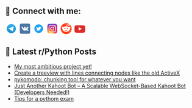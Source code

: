 ## 🔎 Connect with me:
[<img src="https://github.com/bullbesh/bullbesh/blob/main/images/Telegram.png" width="32" height="32" />](https://t.me/bullbesh)
[<img src="https://github.com/bullbesh/bullbesh/blob/main/images/VK.png" width="32" height="32" />](https://vk.com/bullbesh)
[<img src="https://github.com/bullbesh/bullbesh/blob/main/images/Twitter.png" width="32" height="32" />](https://twitter.com/bullbesh1)
[<img src="https://github.com/bullbesh/bullbesh/blob/main/images/Instagram.png" width="32" height="32" />](https://www.instagram.com/bullbesh)
[<img src="https://github.com/bullbesh/bullbesh/blob/main/images/Reddit.png" width="32" height="32" />](https://www.reddit.com/user/bullbesh)
[<img src="https://github.com/bullbesh/bullbesh/blob/main/images/YouTube.png" width="32" height="32" />](https://www.youtube.com/channel/UCtfjRs6uzgq5mfm8S06WTcg)

## 📕 Latest r/Python Posts
<!-- BLOG-POST-LIST:START -->
- [My most ambitious project yet!](https://www.reddit.com/r/Python/comments/1jpkhkv/my_most_ambitious_project_yet/)
- [Create a treeview with lines connecting nodes like the old ActiveX](https://www.reddit.com/r/Python/comments/1jpj0xj/create_a_treeview_with_lines_connecting_nodes/)
- [pykomodo: chunking tool for whatever you want](https://www.reddit.com/r/Python/comments/1jpfwez/pykomodo_chunking_tool_for_whatever_you_want/)
- [Just Another Kahoot Bot – A Scalable WebSocket-Based Kahoot Bot &lpar;Developers Needed!&rpar;](https://www.reddit.com/r/Python/comments/1jpftrx/just_another_kahoot_bot_a_scalable_websocketbased/)
- [Tips for a pythom exam](https://www.reddit.com/r/Python/comments/1jpc8pl/tips_for_a_pythom_exam/)
<!-- BLOG-POST-LIST:END -->
